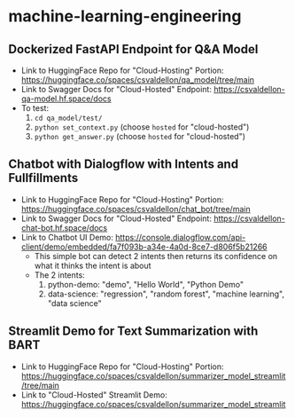 # machine-learning-engineering

## Dockerized FastAPI Endpoint for Q&A Model

- Link to HuggingFace Repo for "Cloud-Hosting" Portion: https://huggingface.co/spaces/csvaldellon/qa_model/tree/main
- Link to Swagger Docs for "Cloud-Hosted" Endpoint: https://csvaldellon-qa-model.hf.space/docs
- To test:
    1. `cd qa_model/test/`
    2. `python set_context.py` (choose `hosted` for "cloud-hosted")
    3. `python get_answer.py` (choose `hosted` for "cloud-hosted")

## Chatbot with Dialogflow with Intents and Fullfillments

- Link to HuggingFace Repo for "Cloud-Hosting" Portion: https://huggingface.co/spaces/csvaldellon/chat_bot/tree/main
- Link to Swagger Docs for "Cloud-Hosted" Endpoint: https://csvaldellon-chat-bot.hf.space/docs
- Link to Chatbot UI Demo: https://console.dialogflow.com/api-client/demo/embedded/fa7f093b-a34e-4a0d-8ce7-d806f5b21266
    - This simple bot can detect 2 intents then returns its confidence on what it thinks the intent is about
    - The 2 intents:
        1. python-demo: "demo", "Hello World", "Python Demo"
        2. data-science: "regression", "random forest", "machine learning", "data science"

## Streamlit Demo for Text Summarization with BART

- Link to HuggingFace Repo for "Cloud-Hosting" Portion: https://huggingface.co/spaces/csvaldellon/summarizer_model_streamlit/tree/main
- Link to "Cloud-Hosted" Streamlit Demo: https://huggingface.co/spaces/csvaldellon/summarizer_model_streamlit
